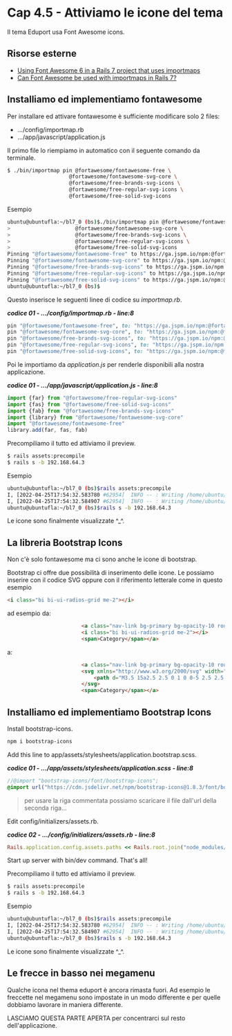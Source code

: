 # <a name="top"></a> Cap 4.5 - Attiviamo le icone del tema

Il tema Eduport usa Font Awesome icons. 

<i class="fas fa-shopping-cart text-danger"></i>


## Risorse esterne

- [Using Font Awesome 6 in a Rails 7 project that uses importmaps](https://pablofernandez.tech/2022/03/12/using-font-awesome-6-in-a-rails-7-project-that-uses-importmaps/)
- [Can Font Awesome be used with importmaps in Rails 7?](https://stackoverflow.com/questions/71430573/can-font-awesome-be-used-with-importmaps-in-rails-7)



## Installiamo ed implementiamo fontawesome

Per installare ed attivare fontawesome è sufficiente modificare solo 2 files:

- .../config/importmap.rb
- .../app/javascript/application.js

Il primo file lo riempiamo in automatico con il seguente comando da terminale.

```bash
$ ./bin/importmap pin @fortawesome/fontawesome-free \
                    @fortawesome/fontawesome-svg-core \
                    @fortawesome/free-brands-svg-icons \
                    @fortawesome/free-regular-svg-icons \
                    @fortawesome/free-solid-svg-icons
```

Esempio

```bash
ubuntu@ubuntufla:~/bl7_0 (bs)$./bin/importmap pin @fortawesome/fontawesome-free \
>                     @fortawesome/fontawesome-svg-core \
>                     @fortawesome/free-brands-svg-icons \
>                     @fortawesome/free-regular-svg-icons \
>                     @fortawesome/free-solid-svg-icons
Pinning "@fortawesome/fontawesome-free" to https://ga.jspm.io/npm:@fortawesome/fontawesome-free@6.1.1/js/fontawesome.js
Pinning "@fortawesome/fontawesome-svg-core" to https://ga.jspm.io/npm:@fortawesome/fontawesome-svg-core@6.1.1/index.es.js
Pinning "@fortawesome/free-brands-svg-icons" to https://ga.jspm.io/npm:@fortawesome/free-brands-svg-icons@6.1.1/index.es.js
Pinning "@fortawesome/free-regular-svg-icons" to https://ga.jspm.io/npm:@fortawesome/free-regular-svg-icons@6.1.1/index.es.js
Pinning "@fortawesome/free-solid-svg-icons" to https://ga.jspm.io/npm:@fortawesome/free-solid-svg-icons@6.1.1/index.es.js
ubuntu@ubuntufla:~/bl7_0 (bs)$
```

Questo inserisce le seguenti linee di codice su *importmap.rb*.

***codice 01 - .../config/importmap.rb - line:8***

```ruby
pin "@fortawesome/fontawesome-free", to: "https://ga.jspm.io/npm:@fortawesome/fontawesome-free@6.1.1/js/fontawesome.js"
pin "@fortawesome/fontawesome-svg-core", to: "https://ga.jspm.io/npm:@fortawesome/fontawesome-svg-core@6.1.1/index.es.js"
pin "@fortawesome/free-brands-svg-icons", to: "https://ga.jspm.io/npm:@fortawesome/free-brands-svg-icons@6.1.1/index.es.js"
pin "@fortawesome/free-regular-svg-icons", to: "https://ga.jspm.io/npm:@fortawesome/free-regular-svg-icons@6.1.1/index.es.js"
pin "@fortawesome/free-solid-svg-icons", to: "https://ga.jspm.io/npm:@fortawesome/free-solid-svg-icons@6.1.1/index.es.js"
```

Poi le importiamo da *application.js* per renderle disponibili alla nostra applicazione.

***codice 01 - .../app/javascript/application.js - line:8***

```javascript
import {far} from "@fortawesome/free-regular-svg-icons"
import {fas} from "@fortawesome/free-solid-svg-icons"
import {fab} from "@fortawesome/free-brands-svg-icons"
import {library} from "@fortawesome/fontawesome-svg-core"
import "@fortawesome/fontawesome-free"
library.add(far, fas, fab)
```

Precompiliamo il tutto ed attiviamo il preview.

```bash
$ rails assets:precompile
$ rails s -b 192.168.64.3
```

Esempio

```bash
ubuntu@ubuntufla:~/bl7_0 (bs)$rails assets:precompile
I, [2022-04-25T17:54:32.583780 #62954]  INFO -- : Writing /home/ubuntu/bl7_0/public/assets/application-fd160c89b391e8d4d5b3fc55211e23d654138ef31496a267185c1be97adcdd8e.js
I, [2022-04-25T17:54:32.584907 #62954]  INFO -- : Writing /home/ubuntu/bl7_0/public/assets/application-fd160c89b391e8d4d5b3fc55211e23d654138ef31496a267185c1be97adcdd8e.js.gz
ubuntu@ubuntufla:~/bl7_0 (bs)$rails s -b 192.168.64.3
```

Le icone sono finalmente visualizzate ^_^.



## La libreria Bootstrap Icons

Non c'è solo fontawesome ma ci sono anche le icone di bootstrap.

Bootstrap ci offre due possibilità di inserimento delle icone.
Le possiamo inserire con il codice SVG oppure con il riferimento letterale come in questo esempio 

```html
<i class="bi bi-ui-radios-grid me-2"></i>
```

ad esempio da:

```html
						<a class="nav-link bg-primary bg-opacity-10 rounded-3 text-primary px-3 py-3 py-xl-0" href="#" id="categoryMenu" data-bs-toggle="dropdown" aria-haspopup="true" aria-expanded="false">
						<i class="bi bi-ui-radios-grid me-2"></i>
						<span>Category</span></a>
```

a:

```html
						<a class="nav-link bg-primary bg-opacity-10 rounded-3 text-primary px-3 py-3 py-xl-0" href="#" id="categoryMenu" data-bs-toggle="dropdown" aria-haspopup="true" aria-expanded="false">
						<svg xmlns="http://www.w3.org/2000/svg" width="16" height="16" fill="currentColor" class="bi bi-ui-radios-grid" viewBox="0 0 16 16">
							<path d="M3.5 15a2.5 2.5 0 1 0 0-5 2.5 2.5 0 0 0 0 5zm9-9a2.5 2.5 0 1 0 0-5 2.5 2.5 0 0 0 0 5zm0 9a2.5 2.5 0 1 1 0-5 2.5 2.5 0 0 1 0 5zM16 3.5a3.5 3.5 0 1 1-7 0 3.5 3.5 0 0 1 7 0zm-9 9a3.5 3.5 0 1 1-7 0 3.5 3.5 0 0 1 7 0zm5.5 3.5a3.5 3.5 0 1 0 0-7 3.5 3.5 0 0 0 0 7zm-9-11a1.5 1.5 0 1 1 0-3 1.5 1.5 0 0 1 0 3zm0 2a3.5 3.5 0 1 0 0-7 3.5 3.5 0 0 0 0 7z"/>
						</svg>
						<span>Category</span></a>
```



## Installiamo ed implementiamo Bootstrap Icons

Install bootstrap-icons.

```bash
npm i bootstrap-icons
```

Add this line to app/assets/stylesheets/application.bootstrap.scss.


***codice 01 - .../app/assets/stylesheets/application.scss - line:8***

```scss
//@import "bootstrap-icons/font/bootstrap-icons";
@import url("https://cdn.jsdelivr.net/npm/bootstrap-icons@1.8.3/font/bootstrap-icons.css");
```

> per usare la riga commentata possiamo scaricare il file dall'url della seconda riga...


Edit config/initializers/assets.rb.

***codice 02 - .../config/initializers/assets.rb - line:8***

```ruby
Rails.application.config.assets.paths << Rails.root.join("node_modules/bootstrap-icons/font")
```

Start up server with bin/dev command. That's all!




Precompiliamo il tutto ed attiviamo il preview.

```bash
$ rails assets:precompile
$ rails s -b 192.168.64.3
```

Esempio

```bash
ubuntu@ubuntufla:~/bl7_0 (bs)$rails assets:precompile
I, [2022-04-25T17:54:32.583780 #62954]  INFO -- : Writing /home/ubuntu/bl7_0/public/assets/application-fd160c89b391e8d4d5b3fc55211e23d654138ef31496a267185c1be97adcdd8e.js
I, [2022-04-25T17:54:32.584907 #62954]  INFO -- : Writing /home/ubuntu/bl7_0/public/assets/application-fd160c89b391e8d4d5b3fc55211e23d654138ef31496a267185c1be97adcdd8e.js.gz
ubuntu@ubuntufla:~/bl7_0 (bs)$rails s -b 192.168.64.3
```

Le icone sono finalmente visualizzate ^_^.



## Le frecce in basso nei megamenu

Qualche icona nel thema eduport è ancora rimasta fuori. Ad esempio le freccette nel megamenu sono impostate in un modo differente e per quelle dobbiamo lavorare in maniera differente.

LASCIAMO QUESTA PARTE APERTA per concentrarci sul resto dell'applicazione.